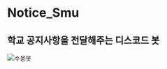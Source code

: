# Notice_Smu

학교 공지사항을 전달해주는 디스코드 봇
---
![수뭉봇](https://user-images.githubusercontent.com/66160055/170988515-c6c2a51a-d5af-4846-9f7b-72399ddbb4e8.png)
